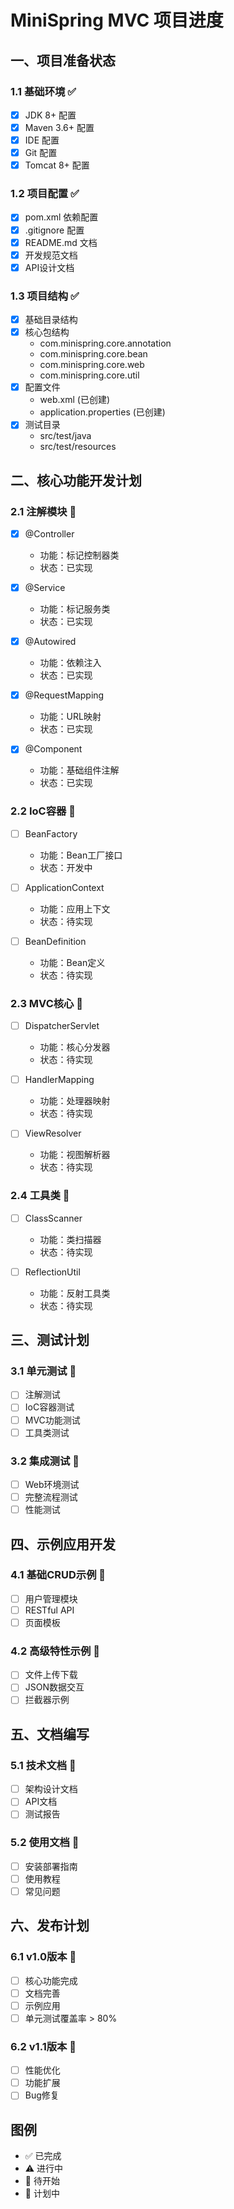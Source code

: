 # MiniSpring MVC 项目进度

## 一、项目准备状态

### 1.1 基础环境 ✅
- [x] JDK 8+ 配置
- [x] Maven 3.6+ 配置
- [x] IDE 配置
- [x] Git 配置
- [x] Tomcat 8+ 配置

### 1.2 项目配置 ✅
- [x] pom.xml 依赖配置
- [x] .gitignore 配置
- [x] README.md 文档
- [x] 开发规范文档
- [x] API设计文档

### 1.3 项目结构 ✅
- [x] 基础目录结构
- [x] 核心包结构
  - com.minispring.core.annotation
  - com.minispring.core.bean
  - com.minispring.core.web
  - com.minispring.core.util
- [x] 配置文件
  - web.xml (已创建)
  - application.properties (已创建)
- [x] 测试目录
  - src/test/java
  - src/test/resources

## 二、核心功能开发计划

### 2.1 注解模块 📝
- [x] @Controller
  - 功能：标记控制器类
  - 状态：已实现
  
- [x] @Service
  - 功能：标记服务类
  - 状态：已实现
  
- [x] @Autowired
  - 功能：依赖注入
  - 状态：已实现
  
- [x] @RequestMapping
  - 功能：URL映射
  - 状态：已实现

- [x] @Component
  - 功能：基础组件注解
  - 状态：已实现

### 2.2 IoC容器 📝
- [ ] BeanFactory
  - 功能：Bean工厂接口
  - 状态：开发中
  
- [ ] ApplicationContext
  - 功能：应用上下文
  - 状态：待实现
  
- [ ] BeanDefinition
  - 功能：Bean定义
  - 状态：待实现

### 2.3 MVC核心 📝
- [ ] DispatcherServlet
  - 功能：核心分发器
  - 状态：待实现
  
- [ ] HandlerMapping
  - 功能：处理器映射
  - 状态：待实现
  
- [ ] ViewResolver
  - 功能：视图解析器
  - 状态：待实现

### 2.4 工具类 📝
- [ ] ClassScanner
  - 功能：类扫描器
  - 状态：待实现
  
- [ ] ReflectionUtil
  - 功能：反射工具类
  - 状态：待实现

## 三、测试计划

### 3.1 单元测试 📝
- [ ] 注解测试
- [ ] IoC容器测试
- [ ] MVC功能测试
- [ ] 工具类测试

### 3.2 集成测试 📝
- [ ] Web环境测试
- [ ] 完整流程测试
- [ ] 性能测试

## 四、示例应用开发

### 4.1 基础CRUD示例 📝
- [ ] 用户管理模块
- [ ] RESTful API
- [ ] 页面模板

### 4.2 高级特性示例 📝
- [ ] 文件上传下载
- [ ] JSON数据交互
- [ ] 拦截器示例

## 五、文档编写

### 5.1 技术文档 📝
- [ ] 架构设计文档
- [ ] API文档
- [ ] 测试报告

### 5.2 使用文档 📝
- [ ] 安装部署指南
- [ ] 使用教程
- [ ] 常见问题

## 六、发布计划

### 6.1 v1.0版本 📅
- [ ] 核心功能完成
- [ ] 文档完善
- [ ] 示例应用
- [ ] 单元测试覆盖率 > 80%

### 6.2 v1.1版本 📅
- [ ] 性能优化
- [ ] 功能扩展
- [ ] Bug修复

## 图例
- ✅ 已完成
- ⚠️ 进行中
- 📝 待开始
- 📅 计划中 